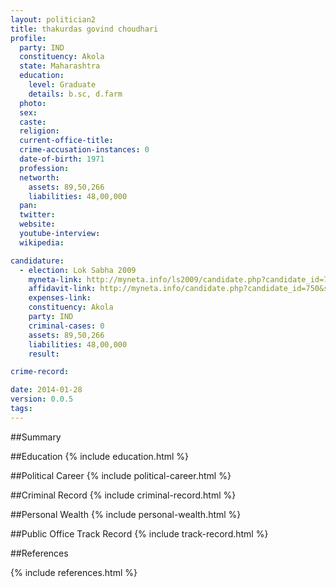 ```yaml
---
layout: politician2
title: thakurdas govind choudhari
profile: 
  party: IND
  constituency: Akola
  state: Maharashtra
  education: 
    level: Graduate
    details: b.sc, d.farm
  photo: 
  sex: 
  caste: 
  religion: 
  current-office-title: 
  crime-accusation-instances: 0
  date-of-birth: 1971
  profession: 
  networth: 
    assets: 89,50,266
    liabilities: 48,00,000
  pan: 
  twitter: 
  website: 
  youtube-interview: 
  wikipedia: 

candidature: 
  - election: Lok Sabha 2009
    myneta-link: http://myneta.info/ls2009/candidate.php?candidate_id=750
    affidavit-link: http://myneta.info/candidate.php?candidate_id=750&scan=original
    expenses-link: 
    constituency: Akola 
    party: IND
    criminal-cases: 0
    assets: 89,50,266
    liabilities: 48,00,000
    result:  

crime-record: 

date: 2014-01-28
version: 0.0.5
tags: 
---
```

##Summary


##Education
{% include education.html %}


##Political Career
{% include political-career.html %}


##Criminal Record
{% include criminal-record.html %}


##Personal Wealth
{% include personal-wealth.html %}


##Public Office Track Record
{% include track-record.html %}


##References


{% include references.html %}